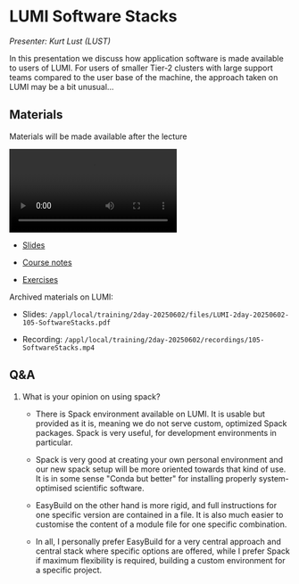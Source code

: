 # LUMI Software Stacks

*Presenter: Kurt Lust (LUST)*

In this presentation we discuss how application software is made available to
users of LUMI. For users of smaller Tier-2 clusters with large support teams compared
to the user base of the machine, the approach taken on LUMI may be a bit unusual...


## Materials

Materials will be made available after the lecture

<video src="https://462000265.lumidata.eu/2day-20250602/recordings/105-SoftwareStacks.mp4" controls="controls"></video>

<!--
-   A video recording will follow.
-->

-   [Slides](https://462000265.lumidata.eu/2day-20250602/files/LUMI-2day-20250602-105-SoftwareStacks.pdf)

-   [Course notes](105-SoftwareStacks.md)

-   [Exercises](E105-SoftwareStacks.md)

Archived materials on LUMI:

-   Slides: `/appl/local/training/2day-20250602/files/LUMI-2day-20250602-105-SoftwareStacks.pdf`

-   Recording: `/appl/local/training/2day-20250602/recordings/105-SoftwareStacks.mp4`


## Q&A

1.  What is your opinion on using spack?

    -   There is Spack environment available on LUMI. It is usable but provided as it is, meaning we do not serve custom, optimized Spack packages. Spack is very useful, for development environments in particular.

    -   Spack is very good at creating your own personal environment and our new spack setup will be more oriented towards that kind of use. It is in some sense "Conda but better" for installing properly system-optimised scientific software.

    -   EasyBuild on the other hand is more rigid, and full instructions for one specific version are contained in a file. It is also much easier to customise the content of a module file for one specific combination.

    -   In all, I personally prefer EasyBuild for a very central approach and central stack where specific options are offered, while I prefer Spack if maximum flexibility is required, building a custom environment for a specific project.
